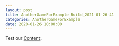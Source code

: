 ```yaml
---
layout: post
title: AnotherGameForExample Build_2021-01-26-41
categories: AnotherGameForExample
date: 2020-01-26 10:00:00
---
```

Test our [Content](https://github.com/Nowhere-Know-How/PipelinePrototype-Releases/releases/download/2021-01-26-41/Build_2021-01-26-41.zip).

